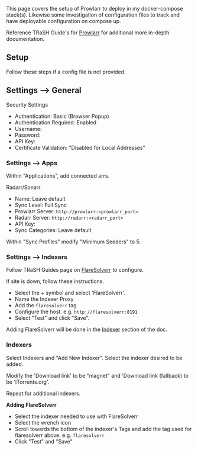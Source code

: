 This page covers the setup of Prowlarr to deploy in my docker-compose stack(s). Likewise some investigation of configuration files to track and have deployable configuration on compose up.

Reference TRaSH Guide's for [Prowlarr](https://trash-guides.info/Prowlarr/) for additional more in-depth documentation.

## Setup

Follow these steps if a config file is not provided.

## Settings --> General

Security Settings

- Authentication: Basic (Browser Popup)
- Authentication Required: Enabled
- Username:
- Password:
- API Key:
- Certificate Validation: "Disabled for Local Addresses"

### Settings --> Apps

Within "Applications", add connected arrs.

Radarr/Sonarr

- Name: Leave default
- Sync Level: Full Sync
- Prowlarr Server: `http://prowlarr:<prowlarr_port>`
- Radarr Server: `http://radarr:<radarr_port>`
- API Key: <Key from Radarr>
- Sync Categories: Leave default

Within "Sync Profiles" modify "Minimum Seeders" to 5.

### Settings --> Indexers

Follow TRaSH Guides page on [FlareSolverr](https://trash-guides.info/Prowlarr/prowlarr-setup-flaresolverr/) to configure.

If site is down, follow these instructions.

- Select the + symbol and select 'FlareSolverr'.
- Name the Indexer Proxy
- Add the `flaresolverr` tag
- Configure the host. e.g. `http://flaresolverr:8191`
- Select "Test" and click "Save".

Adding FlareSolverr will be done in the [Indexer](#indexers) section of the doc.

### Indexers

Select Indexers and "Add New Indexer". Select the indexer desired to be added.

Modify the 'Download link' to be "magnet" and 'Download link (fallback) to be 'iTorrents.org'.

Repeat for additional indexers.

**Adding FlareSolverr**

- Select the indexer needed to use with FlareSolverr
- Select the wrench icon
- Scroll towards the bottom of the indexer's Tags and add the tag used for flaresolverr above. e.g. `flaresolverr`
- Click "Test" and "Save"
